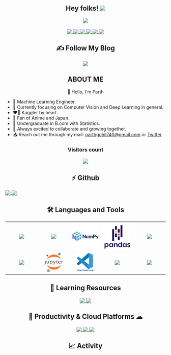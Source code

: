 <h2 align="center">
  Hey folks!
  <img src="https://media.giphy.com/media/hvRJCLFzcasrR4ia7z/giphy.gif" width="28">
</h2>

<!-- Typing SVG by DenverCoder1 - https://github.com/ParthGohil21/readme-typing-svg -->
<p align="center">
  <a href="https://github.com/ParthGohil21/readme-typing-svg"><img src="https://readme-typing-svg.herokuapp.com/?lines=I'm%20Parth;A%20Passionate%20ML%20Dev%20from%20India!;Always%20learning%20new%20things&font=Fira%20Code&center=true&width=440&height=45&color=f75c7e&vCenter=true&size=22"></a>
</p>

<!-- Social Media Handles -->
<p align="center">
  <a href="https://twitter.com/prthgo">
  <img align="center" src="https://img.shields.io/twitter/follow/prthgo?label=Twitter&logo=twitter&style=for-the-badge" />  
</a>
  <a href="https://www.linkedin.com/in/prthgo/">
  <img align="center" src="https://img.shields.io/badge/linkedin-%230077B5.svg?style=for-the-badge&logo=linkedin&logoColor=white" />
</a>
  <a href="https://www.kaggle.com/parth215">
  <img align="center" src="https://img.shields.io/badge/Kaggle-035a7d?style=for-the-badge&logo=kaggle&logoColor=white" />
</a>
  <a href="https://discord.gg/DBNh52mBdQ">
  <img align="center" src="https://img.shields.io/badge/%3CServer%3E-%237289DA.svg?style=for-the-badge&logo=discord&logoColor=white" />
</a>
  <a href="https://github.com/ParthGohil21">
  <img align="center" src="https://img.shields.io/badge/github-%23121011.svg?style=for-the-badge&logo=github&logoColor=white" />
</a>
  <a href="https://instagram.com/prthgo">
  <img align="center" src="https://img.shields.io/badge/prthgo-%23E4405F.svg?style=for-the-badge&logo=Instagram&logoColor=white" />
</a>
</p>

<h2 align="center">✍ Follow My Blog </h2>
<p align="center">
  <a href="https://prthgo.medium.com/">
  <img align="center" src="https://img.shields.io/badge/Medium-12100E?style=for-the-badge&logo=medium&logoColor=white" />
</a>
</p>

<!-- About me section-->
<h2 align="center"> ABOUT ME </h2>
<p align="center">
  👋 Hello, I'm Parth
  
  - 🤖 Machine Learning Engineer.
  - 🧠 Currently focusing on Computer Vision and Deep Learning in general.
  - ❤️‍🔥 Kaggler by heart.
  - 🗾 Fan of Anime and Japan.
  - 🏫 Undergraduate in B.com with Statistics.
  - 🤗 Always excited to collaborate and growing together.
  - 📥 Reach out me through my mail: parthgohil740@gmail.com or [Twitter](https://twitter.com/prthgo).
  
  
</p>


<h3 align="center"> Visitors count </h3>
<p align="center">
  <a href="https://github.com/ParthGohil21/github-profile-count">
    <img align="center" src="https://profile-counter.glitch.me/{ParthGohil21}/count.svg" />
    </a>
  </p>


<!--Github Stats-->
<h2 align="center">⚡ Github</h2>
<a href="https://github.com/ParthGohil21/github-readme-stats">
  <img align="center" src="https://github-readme-stats.vercel.app/api?username=ParthGohil21&theme=blue-green&show_icons=true)" />
</a>
<a href="https://github.com/ParthGohil21/github-readme-streak-stats">
  <img align="center" src="https://github-readme-streak-stats.herokuapp.com/?user=ParthGohil21&theme=chartreuse-dark" />
</a>

<h2 align="center">🛠 Languages and Tools</h2>

<table width="100" align="center">
<tr>
    <td align='center' width="100">
        <img src="https://raw.githubusercontent.com/rahul-jha98/github_readme_icons/main/language_and_tools/square/python/python.svg">
    </td>
    <td align='center' width="100">
        <img src="https://raw.githubusercontent.com/rahul-jha98/github_readme_icons/main/language_and_tools/square/pytorch/pytorch.svg">
    </td>
    <td align='center' width="100">
        <img src="https://github.com/devicons/devicon/blob/master/icons/numpy/numpy-original-wordmark.svg">
    </td>
    <td align='center'  width="100">
        <img src="https://github.com/devicons/devicon/blob/master/icons/pandas/pandas-original-wordmark.svg">
    </td>
    <td align='center'  width="100">
        <img src="https://github.com/ShruAgarwal/ParthGohil21-1/blob/main/matplotlib.png">
    </td>
</tr>
<tr>
     <td align='center' width="100">
        <img src="https://github.com/ShruAgarwal/ParthGohil21-1/blob/main/seaborn.png">
    </td>
    <td align='center' width="100">
        <img src="https://github.com/devicons/devicon/blob/master/icons/jupyter/jupyter-original-wordmark.svg" width="60">
    </td>
    <td align='center' width="100">
        <img src="https://github.com/devicons/devicon/blob/master/icons/vscode/vscode-original-wordmark.svg" width="60">
    </td>
    <td align='center'  width="100">
        <img src="https://raw.githubusercontent.com/rahul-jha98/github_readme_icons/main/language_and_tools/square/git-scm/git-scm.svg">
    </td>
    <td align='center'  width="100">
        <img src="https://github.com/ShruAgarwal/ParthGohil21-1/blob/main/kaggle_logo.png">
    </td>
</tr>
</table>



<h2 align="center"> 🌱 Learning Resources </h2>
<p align="center">
  <a href="https://github.com/ParthGohil21/img-shields-io">
  <img align="center" src="https://img.shields.io/badge/YouTube-FF0000?style=for-the-badge&logo=youtube&logoColor=white" />
</a>
<a href="https://github.com/ParthGohil21/img-shields-io">
  <img align="center" src="https://img.shields.io/badge/Kaggle-035a7d?style=for-the-badge&logo=kaggle&logoColor=white" />
</a>
</p>



<!-- Journal and Hosting-->
<h2 align="center"> 📃 Productivity & Cloud Platforms ☁ </h2>
<p align="center">
  <a href="https://github.com/ParthGohil21/img-shields-io">
  <img align="center" src="https://img.shields.io/badge/Notion-000000?style=for-the-badge&logo=notion&logoColor=white" />
</a>
<a href="https://github.com/ParthGohil21/img-shields-io">
  <img align="center" src="https://img.shields.io/badge/heroku-%23430098.svg?style=for-the-badge&logo=heroku&logoColor=white" />
</a>
<a href="https://github.com/ParthGohil21/img-shields-io">
  <img align="center" src="https://github.com/ShruAgarwal/ParthGohil21-1/blob/main/streamlit_logo.png" width="150"/>
</a>
</p>



<h2 align="center">📈 Activity</h2>
<!--Change your username below-->
<!--[![Parth's github activity graph](https://activity-graph.herokuapp.com/graph?username=Ashutosh00710&theme=material-palenight)](https://github.com/ParthGohil21/github-readme-activity-graph) -->


